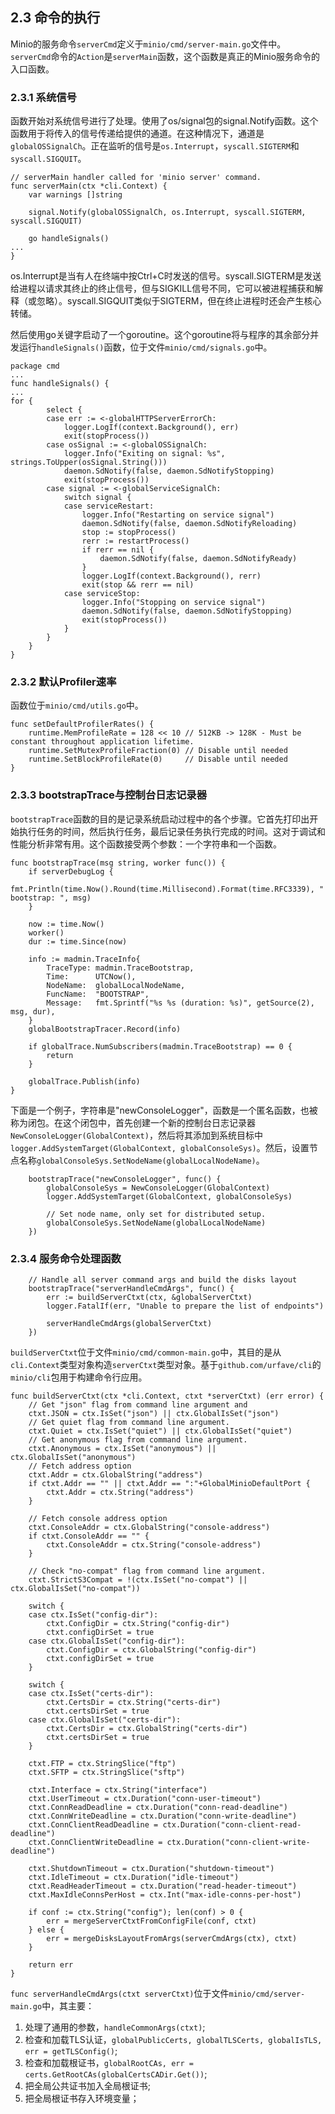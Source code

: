 ## 2.3 命令的执行

Minio的服务命令`serverCmd`定义于`minio/cmd/server-main.go`文件中。`serverCmd`命令的`Action`是`serverMain`函数，这个函数是真正的Minio服务命令的入口函数。

### 2.3.1 系统信号
函数开始对系统信号进行了处理。使用了os/signal包的signal.Notify函数。这个函数用于将传入的信号传递给提供的通道。在这种情况下，通道是`globalOSSignalCh`。正在监听的信号是`os.Interrupt`，`syscall.SIGTERM`和`syscall.SIGQUIT`。
```
// serverMain handler called for 'minio server' command.
func serverMain(ctx *cli.Context) {
	var warnings []string

	signal.Notify(globalOSSignalCh, os.Interrupt, syscall.SIGTERM, syscall.SIGQUIT)

	go handleSignals()
...
}
```
os.Interrupt是当有人在终端中按Ctrl+C时发送的信号。syscall.SIGTERM是发送给进程以请求其终止的终止信号，但与SIGKILL信号不同，它可以被进程捕获和解释（或忽略）。syscall.SIGQUIT类似于SIGTERM，但在终止进程时还会产生核心转储。

然后使用go关键字启动了一个goroutine。这个goroutine将与程序的其余部分并发运行`handleSignals()`函数，位于文件`minio/cmd/signals.go`中。
```
package cmd
...
func handleSignals() {
...
for {
		select {
		case err := <-globalHTTPServerErrorCh:
			logger.LogIf(context.Background(), err)
			exit(stopProcess())
		case osSignal := <-globalOSSignalCh:
			logger.Info("Exiting on signal: %s", strings.ToUpper(osSignal.String()))
			daemon.SdNotify(false, daemon.SdNotifyStopping)
			exit(stopProcess())
		case signal := <-globalServiceSignalCh:
			switch signal {
			case serviceRestart:
				logger.Info("Restarting on service signal")
				daemon.SdNotify(false, daemon.SdNotifyReloading)
				stop := stopProcess()
				rerr := restartProcess()
				if rerr == nil {
					daemon.SdNotify(false, daemon.SdNotifyReady)
				}
				logger.LogIf(context.Background(), rerr)
				exit(stop && rerr == nil)
			case serviceStop:
				logger.Info("Stopping on service signal")
				daemon.SdNotify(false, daemon.SdNotifyStopping)
				exit(stopProcess())
			}
		}
	}
}
```
### 2.3.2 默认Profiler速率
函数位于`minio/cmd/utils.go`中。
```
func setDefaultProfilerRates() {
	runtime.MemProfileRate = 128 << 10 // 512KB -> 128K - Must be constant throughout application lifetime.
	runtime.SetMutexProfileFraction(0) // Disable until needed
	runtime.SetBlockProfileRate(0)     // Disable until needed
}
```

### 2.3.3 bootstrapTrace与控制台日志记录器
`bootstrapTrace`函数的目的是记录系统启动过程中的各个步骤。它首先打印出开始执行任务的时间，然后执行任务，最后记录任务执行完成的时间。这对于调试和性能分析非常有用。这个函数接受两个参数：一个字符串和一个函数。
```
func bootstrapTrace(msg string, worker func()) {
	if serverDebugLog {
		fmt.Println(time.Now().Round(time.Millisecond).Format(time.RFC3339), " bootstrap: ", msg)
	}

	now := time.Now()
	worker()
	dur := time.Since(now)

	info := madmin.TraceInfo{
		TraceType: madmin.TraceBootstrap,
		Time:      UTCNow(),
		NodeName:  globalLocalNodeName,
		FuncName:  "BOOTSTRAP",
		Message:   fmt.Sprintf("%s %s (duration: %s)", getSource(2), msg, dur),
	}
	globalBootstrapTracer.Record(info)

	if globalTrace.NumSubscribers(madmin.TraceBootstrap) == 0 {
		return
	}

	globalTrace.Publish(info)
}
```
下面是一个例子，字符串是"newConsoleLogger"，函数是一个匿名函数，也被称为闭包。在这个闭包中，首先创建一个新的控制台日志记录器`NewConsoleLogger(GlobalContext)`，然后将其添加到系统目标中`logger.AddSystemTarget(GlobalContext, globalConsoleSys)`。然后，设置节点名称`globalConsoleSys.SetNodeName(globalLocalNodeName)`。
```
	bootstrapTrace("newConsoleLogger", func() {
		globalConsoleSys = NewConsoleLogger(GlobalContext)
		logger.AddSystemTarget(GlobalContext, globalConsoleSys)

		// Set node name, only set for distributed setup.
		globalConsoleSys.SetNodeName(globalLocalNodeName)
	})
```

### 2.3.4 服务命令处理函数

```
	// Handle all server command args and build the disks layout
	bootstrapTrace("serverHandleCmdArgs", func() {
		err := buildServerCtxt(ctx, &globalServerCtxt)
		logger.FatalIf(err, "Unable to prepare the list of endpoints")

		serverHandleCmdArgs(globalServerCtxt)
	})
```
`buildServerCtxt`位于文件`minio/cmd/common-main.go`中，其目的是从`cli.Context`类型对象构造`serverCtxt`类型对象。基于`github.com/urfave/cli`的`minio/cli`包用于构建命令行应用。
```
func buildServerCtxt(ctx *cli.Context, ctxt *serverCtxt) (err error) {
	// Get "json" flag from command line argument and
	ctxt.JSON = ctx.IsSet("json") || ctx.GlobalIsSet("json")
	// Get quiet flag from command line argument.
	ctxt.Quiet = ctx.IsSet("quiet") || ctx.GlobalIsSet("quiet")
	// Get anonymous flag from command line argument.
	ctxt.Anonymous = ctx.IsSet("anonymous") || ctx.GlobalIsSet("anonymous")
	// Fetch address option
	ctxt.Addr = ctx.GlobalString("address")
	if ctxt.Addr == "" || ctxt.Addr == ":"+GlobalMinioDefaultPort {
		ctxt.Addr = ctx.String("address")
	}

	// Fetch console address option
	ctxt.ConsoleAddr = ctx.GlobalString("console-address")
	if ctxt.ConsoleAddr == "" {
		ctxt.ConsoleAddr = ctx.String("console-address")
	}

	// Check "no-compat" flag from command line argument.
	ctxt.StrictS3Compat = !(ctx.IsSet("no-compat") || ctx.GlobalIsSet("no-compat"))

	switch {
	case ctx.IsSet("config-dir"):
		ctxt.ConfigDir = ctx.String("config-dir")
		ctxt.configDirSet = true
	case ctx.GlobalIsSet("config-dir"):
		ctxt.ConfigDir = ctx.GlobalString("config-dir")
		ctxt.configDirSet = true
	}

	switch {
	case ctx.IsSet("certs-dir"):
		ctxt.CertsDir = ctx.String("certs-dir")
		ctxt.certsDirSet = true
	case ctx.GlobalIsSet("certs-dir"):
		ctxt.CertsDir = ctx.GlobalString("certs-dir")
		ctxt.certsDirSet = true
	}

	ctxt.FTP = ctx.StringSlice("ftp")
	ctxt.SFTP = ctx.StringSlice("sftp")

	ctxt.Interface = ctx.String("interface")
	ctxt.UserTimeout = ctx.Duration("conn-user-timeout")
	ctxt.ConnReadDeadline = ctx.Duration("conn-read-deadline")
	ctxt.ConnWriteDeadline = ctx.Duration("conn-write-deadline")
	ctxt.ConnClientReadDeadline = ctx.Duration("conn-client-read-deadline")
	ctxt.ConnClientWriteDeadline = ctx.Duration("conn-client-write-deadline")

	ctxt.ShutdownTimeout = ctx.Duration("shutdown-timeout")
	ctxt.IdleTimeout = ctx.Duration("idle-timeout")
	ctxt.ReadHeaderTimeout = ctx.Duration("read-header-timeout")
	ctxt.MaxIdleConnsPerHost = ctx.Int("max-idle-conns-per-host")

	if conf := ctx.String("config"); len(conf) > 0 {
		err = mergeServerCtxtFromConfigFile(conf, ctxt)
	} else {
		err = mergeDisksLayoutFromArgs(serverCmdArgs(ctx), ctxt)
	}

	return err
}
```
`func serverHandleCmdArgs(ctxt serverCtxt)`位于文件`minio/cmd/server-main.go`中，其主要：
1. 处理了通用的参数，`handleCommonArgs(ctxt)`;
2. 检查和加载TLS认证，`globalPublicCerts, globalTLSCerts, globalIsTLS, err = getTLSConfig()`;
3. 检查和加载根证书，`globalRootCAs, err = certs.GetRootCAs(globalCertsCADir.Get())`;
4. 把全局公共证书加入全局根证书;
5. 把全局根证书存入环境变量；